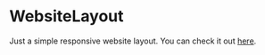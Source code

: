 # WebsiteLayout
Just a simple responsive website layout.
You can check it out [here](https://pmoita.w3spaces.com).
